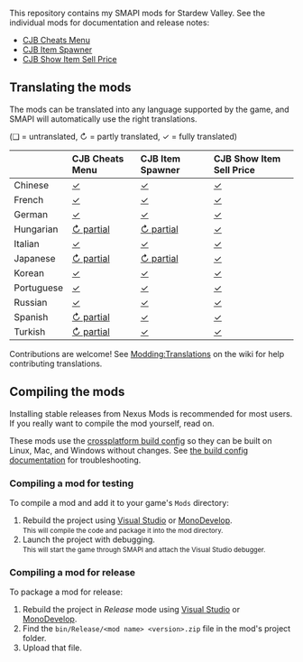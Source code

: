 ﻿This repository contains my SMAPI mods for Stardew Valley. See the individual mods for
documentation and release notes:

* [CJB Cheats Menu](CJBCheatsMenu)
* [CJB Item Spawner](CJBItemSpawner)
* [CJB Show Item Sell Price](CJBShowItemSellPrice)

## Translating the mods
The mods can be translated into any language supported by the game, and SMAPI will automatically
use the right translations.

(❑ = untranslated, ↻ = partly translated, ✓ = fully translated)

&nbsp;     | CJB Cheats Menu                         | CJB Item Spawner                         | CJB Show Item Sell Price
---------- | :-------------------------------------- | :--------------------------------------- | :----------------------------------
Chinese    | [✓](CJBCheatsMenu/i18n/zh.json)         | [✓](CJBItemSpawner/i18n/zh.json)         | [✓](CJBShowItemSellPrice/i18n/zh.json)
French     | [✓](CJBCheatsMenu/i18n/fr.json)         | [✓](CJBItemSpawner/i18n/fr.json)         | [✓](CJBShowItemSellPrice/i18n/fr.json)
German     | [✓](CJBCheatsMenu/i18n/de.json)         | [✓](CJBItemSpawner/i18n/de.json)         | [✓](CJBShowItemSellPrice/i18n/de.json)
Hungarian  | [↻ partial](CJBCheatsMenu/i18n/hu.json) | [↻ partial](CJBItemSpawner/i18n/hu.json) | [✓](CJBShowItemSellPrice/i18n/hu.json)
Italian    | [✓](CJBCheatsMenu/i18n/it.json)         | [✓](CJBItemSpawner/i18n/it.json)         | [✓](CJBShowItemSellPrice/i18n/it.json)
Japanese   | [↻ partial](CJBCheatsMenu/i18n/ja.json) | [↻ partial](CJBItemSpawner/i18n/ja.json) | [✓](CJBShowItemSellPrice/i18n/ja.json)
Korean     | [✓](CJBCheatsMenu/i18n/ko.json)         | [✓](CJBItemSpawner/i18n/ko.json)         | [✓](CJBShowItemSellPrice/i18n/ko.json)
Portuguese | [✓](CJBCheatsMenu/i18n/pt.json)         | [✓](CJBItemSpawner/i18n/pt.json)         | [✓](CJBShowItemSellPrice/i18n/pt.json)
Russian    | [✓](CJBCheatsMenu/i18n/ru.json)         | [✓](CJBItemSpawner/i18n/ru.json)         | [✓](CJBShowItemSellPrice/i18n/ru.json)
Spanish    | [↻ partial](CJBCheatsMenu/i18n/es.json) | [✓](CJBItemSpawner/i18n/es.json)         | [✓](CJBShowItemSellPrice/i18n/es.json)
Turkish    | [↻ partial](CJBCheatsMenu/i18n/tr.json) | [✓](CJBItemSpawner/i18n/tr.json)         | [✓](CJBShowItemSellPrice/i18n/tr.json)

Contributions are welcome! See [Modding:Translations](https://stardewvalleywiki.com/Modding:Translations)
on the wiki for help contributing translations.

## Compiling the mods
Installing stable releases from Nexus Mods is recommended for most users. If you really want to
compile the mod yourself, read on.

These mods use the [crossplatform build config](https://www.nuget.org/packages/Pathoschild.Stardew.ModBuildConfig)
so they can be built on Linux, Mac, and Windows without changes. See [the build config documentation](https://www.nuget.org/packages/Pathoschild.Stardew.ModBuildConfig)
for troubleshooting.

### Compiling a mod for testing
To compile a mod and add it to your game's `Mods` directory:

1. Rebuild the project using [Visual Studio](https://www.visualstudio.com/vs/community/) or [MonoDevelop](http://www.monodevelop.com/).  
   <small>This will compile the code and package it into the mod directory.</small>
2. Launch the project with debugging.  
   <small>This will start the game through SMAPI and attach the Visual Studio debugger.</small>

### Compiling a mod for release
To package a mod for release:

1. Rebuild the project in _Release_ mode using [Visual Studio](https://www.visualstudio.com/vs/community/) or [MonoDevelop](http://www.monodevelop.com/).
2. Find the `bin/Release/<mod name> <version>.zip` file in the mod's project folder.
3. Upload that file.
